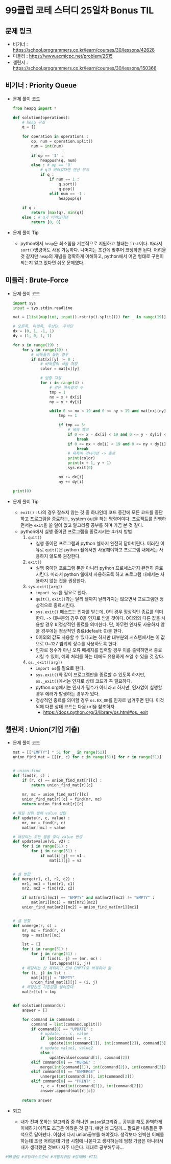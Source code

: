 # 99클럽 코테 스터디 25일차 Bonus TIL

## 문제 링크
* 비기너 : https://school.programmers.co.kr/learn/courses/30/lessons/42628
* 미들러 : https://www.acmicpc.net/problem/2615 
* 챌린저 : https://school.programmers.co.kr/learn/courses/30/lessons/150366 


## 비기너 : Priority Queue

* 문제 풀이 코드

    ```python
    from heapq import *

    def solution(operations):
        # heap 구조
        q = []
        
        for operation in operations :
            op, num = operation.split()
            num = int(num)
            
            if op == 'I' :
                heappush(q, num)
            else : # op == 'D'
                # q가 비어있다면 연산 무시
                if q :
                    if num == 1 :
                        q.sort()
                        q.pop()
                    elif num == -1 :
                        heappop(q)
        
        if q :
            return [max(q), min(q)]
        else : # q가 비어있다면
            return [0, 0]
    ```

* 문제 풀이 Tip
    * python에서 `heap`은 최소힙을 기본적으로 지원하고 형태는 `list`이다. 따라서 `sort()`명령어도 사용 가능하다. 나머지는 조건에 맞추어 코딩하면 된다. 어려울것 같지만 `heap`의 개념을 정확하게 이해하고, python에서 어떤 형태로 구현이 되는지 알고 있다면 쉬운 문제였다.



## 미들러 : Brute-Force

* 문제 풀이 코드

    ```python
    import sys
    input = sys.stdin.readline

    mat = [list(map(int, input().rstrip().split())) for _ in range(19)]

    # 오른쪽, 아랫쪽, 우상단, 우하단
    dx = (0, 1, -1, 1)
    dy = (1, 0, 1, 1)

    for x in range(19) :
        for y in range(19) :
            # 바둑돌이 놓인 경우
            if mat[x][y] != 0 :
                # 바둑알의 색을 저장
                color = mat[x][y]

                # 방향 지정
                for i in range(4) :
                    # 같은 바둑알의 수
                    tmp = 1
                    nx = x + dx[i]
                    ny = y + dy[i]

                    while 0 <= nx < 19 and 0 <= ny < 19 and mat[nx][ny] == color:
                        tmp += 1

                        if tmp == 5:
                            # 육목 체크
                            if 0 <= x - dx[i] < 19 and 0 <= y - dy[i] < 19 and mat[x - dx[i]][y - dy[i]] == color:
                                break
                            if 0 <= nx + dx[i] < 19 and 0 <= ny + dy[i] < 19 and mat[nx + dx[i]][ny + dy[i]] == color:
                                break
                            # 육목이 아니라면 -> 종료
                            print(color)
                            print(x + 1, y + 1)
                            sys.exit(0)

                        nx += dx[i]
                        ny += dy[i]

    print(0)
    ```

* 문제 풀이 Tip
    * `exit()` : 나의 경우 잘쓰지 않는 것 중 하나인데 코드 중간에 모든 코드를 중단하고 프로그램을 종료하는, system out을 하는 명령어이다. 프로젝트를 진행하면서는 `exit`을 쓸 일이 없고 알고리즘 공부를 하며 가끔 본 것 같다.
    * python에서 실행 중이던 프로그램을 종료시키는 4가지 방법
        1. `quit()`
            * 실행 중이던 프로그램과 python 쉘까지 완전히 닫아버린다. 이러한 이유로 `quit()`은 python 쉘에서만 사용해야하고 프로그램 내에서는 사용하지 않도록 권장한다.
        2. `exit()`
            * 실행 중이던 프로그램 뿐만 아니라 python 프로세스까지 완전히 종료시킨다. 따라서 python 쉘에서 사용하도록 하고 프로그램 내에서는 사용하지 않는 것을 권장한다.
        3. `sys.exit([arg])`
            * `import sys`를 필요로 한다.
            * `quit()`, `exit()`과는 달리 쉘까지 날라가지는 않으면서 프로그램만 정상적으로 종료시킨다.
            * `sys.exit()` 메소드는 인자를 받는데, 0의 경우 정상적인 종료를 의미한다. -> 대부분의 경우 0을 인자로 받을 것이다. 0이외의 다른 값을 사용할 경우 비정상적인 종료를 의미한다. 단, 아무런 인자도 사용하지 않을 경우에는 정상적인 종료(default: 0)을 한다.
            * 0이외의 값도 사용할 수 있다고는 하지만 대부분의 시스템에서는 이 값으로 0~127 범위의 정수를 사용하도록 한다.
            * 인자로 정수가 아닌 오류 메세지를 입력할 경우 이를 출력하면서 종료시킬 수 있어, 예외 처리를 하는 데에도 유용하게 쓰일 수 있을 것 같다.
        4. `os._exit([arg])`
            * `import os`를 필요로 한다.
            * `sys.exit()`와 같이 프로그램만을 종료할 수 있도록 하지만, `os._exit()`에서는 인자로 상태 코드가 <a>꼭</a> 필요하다.
            * python.org에서는 인자가 필수가 아니라고 하지만, 인자없이 실행할 경우 에러가 발생하는 경우가 있다.
            * 정상적인 종료를 의미할 경우 `os.EX_OK`를 인자로 넘겨주면 된다. 이것 외에 다른 상태 코드는 다음 url을 참조하자.
                * https://docs.python.org/3/library/os.html#os._exit



## 챌린저 : Union(기업 기출)

* 문제 풀이 코드

    ```python
    mat = [["EMPTY"] * 51 for _ in range(51)]
    union_find_mat = [[(r, c) for c in range(51)] for r in range(51)]


    # union-find
    def find(r, c) :
        if (r, c) == union_find_mat[r][c] :
            return union_find_mat[r][c]
        
        mr, mc = union_find_mat[r][c]
        union_find_mat[r][c] = find(mr, mc)
        return union_find_mat[r][c]

    # 제일 상위 셀에 value 삽입
    def update(r, c, value) :
        mr, mc = find(r, c)
        mat[mr][mc] = value

    # 해당되는 모든 셀을 찾아 value 변경
    def updatevalue(v1, v2) :
        for i in range(51) :
            for j in range(51) :
                if mat[i][j] == v1 :
                    mat[i][j] = v2


    # 셀 병합
    def merge(r1, c1, r2, c2) :
        mr1, mc1 = find(r1, c1)
        mr2, mc2 = find(r2, c2)

        if mat[mr1][mc1] == "EMPTY" and mat[mr2][mc2] != "EMPTY" :
            mat[mr1][mc1] = mat[mr2][mc2]
        union_find_mat[mr2][mc2] = union_find_mat[mr1][mc1]


    # 셀 분할
    def unmerge(r, c) :
        mr, mc = find(r, c)
        tmp = mat[mr][mc]

        lst = []
        for i in range(51) :
            for j in range(51) :
                if find(i, j) == (mr, mc) :
                    lst.append((i, j))
        # 해당하는 칸 제외하고 전부 EMPTY로 바꿔줘야 함
        for (i, j) in lst :
            mat[i][j] = "EMPTY"
            union_find_mat[i][j] = (i, j)
        # 해당칸은 기존값을 넣어준다.
        mat[r][c] = tmp


    def solution(commands):
        answer = []

        for command in commands :
            command = list(command.split())
            if command[0] == "UPDATE" :
                # update, r, c, value
                if len(command) == 4 :
                    update(int(command[1]), int(command[2]), command[3])
                # update value1, value2
                else :
                    updatevalue(command[1], command[2])
            elif command[0] == "MERGE" :
                merge(int(command[1]), int(command[2]), int(command[3]), int(command[4]))
            elif command[0] == "UNMERGE" :
                unmerge(int(command[1]), int(command[2]))
            elif command[0] == "PRINT" :
                r, c = find(int(command[1]), int(command[2]))
                answer.append(mat[r][c])
        
        return answer
    ```

* 회고
    * 내가 진짜 못하는 알고리즘 중 하나인 `union`알고리즘... 공부를 해도 완벽하게 이해하기 아직도 조금은 어려운 것 같다. 얘만 왜 그럴까... 필요한 내용들은 주석으로 달아놨다. 이참에 다시 union공부를 해야겠다. 생각보다 완벽한 이해를 하는데 조금 어려운데 가끔 시험에 나온다고 생각하는데 엄청 가끔은 아니라서 내가 생각했던 것보다 자주 나온다. 제대로 공부해두자...



```python
#99클럽 #코딩테스트준비 #개발자취업 #항해99 #TIL
```